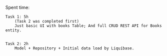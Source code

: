 


Spent time:

    Task 1: 5h 
        (Task 2 was completed first)
        Just basic UI with books Table; And full CRUD REST API for Books entity. 
        

    Task 2: 2h
        Model + Repository + Initial data load by Liquibase.